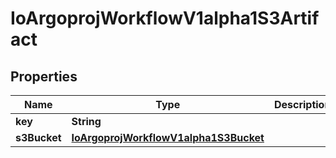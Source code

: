 

# IoArgoprojWorkflowV1alpha1S3Artifact


## Properties

Name | Type | Description | Notes
------------ | ------------- | ------------- | -------------
**key** | **String** |  |  [optional]
**s3Bucket** | [**IoArgoprojWorkflowV1alpha1S3Bucket**](IoArgoprojWorkflowV1alpha1S3Bucket.md) |  |  [optional]



